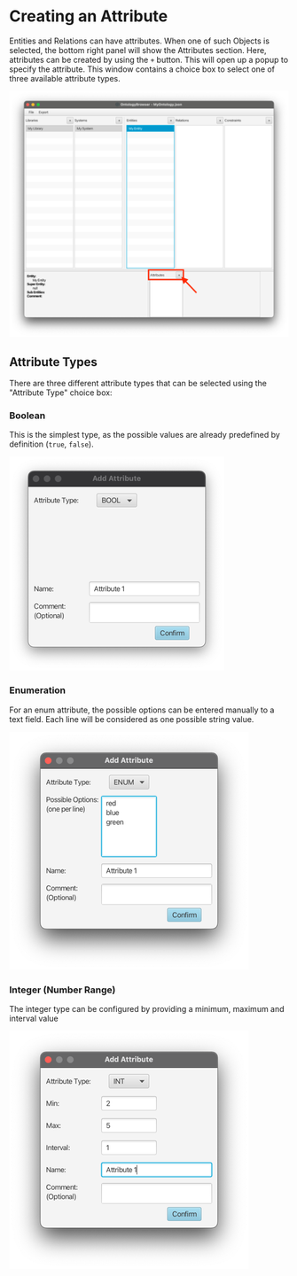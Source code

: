 # Creating an Attribute

Entities and Relations can have attributes. When one of such Objects is selected, the bottom right panel will
show the Attributes section. Here, attributes can be created by using the `+` button.
This will open up a popup to specify the attribute. This window contains a choice box to select one of three available
attribute types.

![Add attribute to entity](images/addAttributeEntity.png)



## Attribute Types

There are three different attribute types that can be selected using the "Attribute Type" choice box:

### Boolean

This is the simplest type, as the possible values are already predefined by definition (`true`, `false`).

![Add boolean attribute](images/addBooleanAttribute.png)

### Enumeration

For an enum attribute, the possible options can be entered manually to a text field.
Each line will be considered as one possible string value.

![Add enum attribute](images/addEnumAttribute.png)

### Integer (Number Range)

The integer type can be configured by providing a minimum, maximum and interval value

![Add integer attribute](images/addIntAttribute.png)
